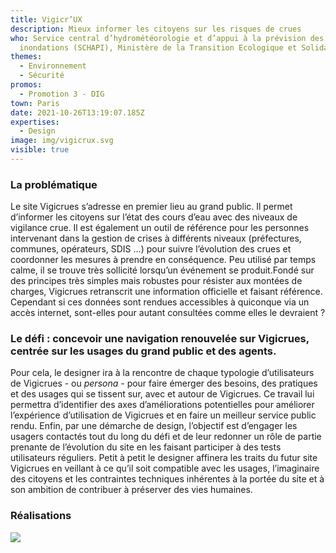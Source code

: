 ```yaml
---
title: Vigicr’UX
description: Mieux informer les citoyens sur les risques de crues
who: Service central d’hydrométéorologie et d’appui à la prévision des
  inondations (SCHAPI), Ministère de la Transition Ecologique et Solidaire
themes:
  - Environnement
  - Sécurité
promos:
  - Promotion 3 - DIG
town: Paris
date: 2021-10-26T13:19:07.185Z
expertises:
  - Design
image: img/vigicrux.svg
visible: true
---
```

### La problématique

Le site Vigicrues s’adresse en premier lieu au grand public. Il permet d’informer les citoyens sur l’état des cours d’eau avec des niveaux de vigilance crue. Il est également un outil de référence pour les personnes intervenant dans la gestion de crises à différents niveaux (préfectures, communes, opérateurs, SDIS …) pour suivre l’évolution des crues et coordonner les mesures à prendre en conséquence. Peu utilisé par temps calme, il se trouve très sollicité lorsqu’un événement se produit.Fondé sur des principes très simples mais robustes pour résister aux montées de charges, Vigicrues retranscrit une information officielle et faisant référence. Cependant si ces données sont rendues accessibles à quiconque via un accès internet, sont-elles pour autant consultées comme elles le devraient ?

### Le défi : concevoir une navigation renouvelée sur Vigicrues, centrée sur les usages du grand public et des agents.

Pour cela, le designer ira à la rencontre de chaque typologie d’utilisateurs de Vigicrues - ou *persona* - pour faire émerger des besoins, des pratiques et des usages qui se tissent sur, avec et autour de Vigicrues. Ce travail lui permettra d’identifier des axes d’améliorations potentielles pour améliorer l’expérience d’utilisation de Vigicrues et en faire un meilleur service public rendu. Enfin, par une démarche de design, l’objectif est d’engager les usagers contactés tout du long du défi et de leur redonner un rôle de partie prenante de l’évolution du site en les faisant participer à des tests utilisateurs réguliers. Petit à petit le designer affinera les traits du futur site Vigicrues en veillant à ce qu’il soit compatible avec les usages, l’imaginaire des citoyens et les contraintes techniques inhérentes à la portée du site et à son ambition de contribuer à préserver des vies humaines.

### Réalisations

![](img/planipref_191213_présentation_vision_logicielunifie-1-.png)